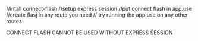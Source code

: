 //intall connect-flash
//setup express session
//put connect flash in app.use
//create flasj in any route you need
// try running the app use on any other routes
 
 CONNECT FLASH CANNOT BE USED WITHOUT EXPRESS SESSION